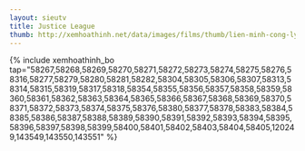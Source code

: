 ```yaml
---
layout: sieutv
title: Justice League
thumb: http://xemhoathinh.net/data/images/films/thumb/lien-minh-cong-ly-justice-league-2001.jpg
---
```

{% include xemhoathinh_bo tap="58267,58268,58269,58270,58271,58272,58273,58274,58275,58276,58316,58277,58279,58280,58281,58282,58304,58305,58306,58307,58313,58314,58315,58319,58317,58318,58354,58355,58356,58357,58358,58359,58360,58361,58362,58363,58364,58365,58366,58367,58368,58369,58370,58371,58372,58373,58374,58375,58376,58380,58377,58378,58383,58384,58385,58386,58387,58388,58389,58390,58391,58392,58393,58394,58395,58396,58397,58398,58399,58400,58401,58402,58403,58404,58405,120249,143549,143550,143551" %} 
